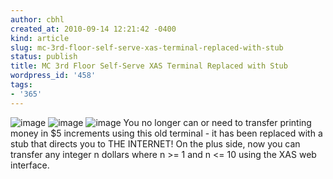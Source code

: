 ```yaml
---
author: cbhl
created_at: 2010-09-14 12:21:42 -0400
kind: article
slug: mc-3rd-floor-self-serve-xas-terminal-replaced-with-stub
status: publish
title: MC 3rd Floor Self-Serve XAS Terminal Replaced with Stub
wordpress_id: '458'
tags:
- '365'
---
```


![image](//images.michael-chang.ca/blog/wp-content/uploads/2010/09/wpid-IMG_20100914_095337.jpg)
![image](//images.michael-chang.ca/blog/wp-content/uploads/2010/09/wpid-IMG_20100914_095340.jpg)
![image](//images.michael-chang.ca/blog/wp-content/uploads/2010/09/wpid-IMG_20100914_095348.jpg)
You no longer can or need to transfer printing money in $5 increments
using this old terminal - it has been replaced with a stub that directs
you to THE INTERNET! On the plus side, now you can transfer any integer
n dollars where n \>= 1 and n <= 10 using the XAS web interface.
